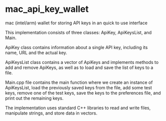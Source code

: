 # mac_api_key_wallet
mac (intel/arm) wallet for storing API keys in an quick to use interface


This implementation consists of three classes: ApiKey, ApiKeysList, and Main. 

ApiKey class contains information about a single API key, including its name, URL and the actual key.

ApiKeysList class contains a vector of ApiKeys and implements methods to add and remove ApiKeys, as well as to load and save the list of keys to a file. 

Main.cpp file contains the main function where we create an instance of ApiKeysList, load the previously saved keys from the file, add some test keys, remove one of the test keys, save the keys to the preferences file, and print out the remaining keys.

The implementation uses standard C++ libraries to read and write files, manipulate strings, and store data in vectors.
